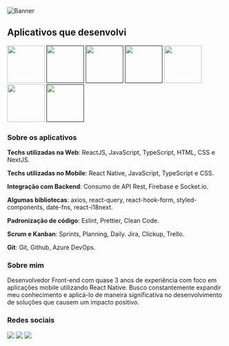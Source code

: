 <img src="https://i.imgur.com/fopCE2d.png" alt="Banner">

## Aplicativos que desenvolvi

<div>
  <a title="Lion Tax - Imposto de renda" href="https://lion.tax/"><img width="87" src="https://i.imgur.com/6CjUX2h.png"></a>
  <a title="CSD Real - Relacionamentos" href=""><img width="87" src="https://i.imgur.com/c4CPlmr.png"></a>
  <a title="Airsoft Commander - Equipes e eventos" href=""><img width="87" src="https://i.imgur.com/TSpXzii.png"></a>
  <a title="ARJ - Administração Judicial" href=""><img width="87" src="https://i.imgur.com/m35Hek9.png"></a>
  <a title="Begrato - Rede social de turismo" href="https://www.begrato.com/"><img width="87" src="https://i.imgur.com/G1pKDow.png"></a>
  <a title="Cami - Carretos e mudanças" href="https://camionline.com.br/"><img width="87" src="https://i.imgur.com/eri7Xij.png"></a>
  <a title="Capt Data - Amostras de solo" href=""><img width="87" src="https://i.imgur.com/Ipt72fw.png"></a>
</div>

### Sobre os aplicativos

**Techs utilizadas na Web**: ReactJS, JavaScript, TypeScript, HTML, CSS e NextJS.

**Techs utilizadas no Mobile**: React Native, JavaScript, TypeScript e CSS.

**Integração com Backend**: Consumo de API Rest, Firebase e Socket.io.

**Algumas bibliotecas**: axios, react-query, react-hook-form, styled-components, date-fns, react-i18next.

**Padronização de código**: Eslint, Prettier, Clean Code.

**Scrum e Kanban**: Sprints, Planning, Daily. Jira, Clickup, Trello.

**Git**: Git, Github, Azure DevOps.

### Sobre mim

Desenvolvedor Front-end com quase 3 anos de experiência com foco em aplicações mobile utilizando React Native. Busco constantemente expandir meu conhecimento e aplicá-lo de maneira significativa no desenvolvimento de soluções que causem um impacto positivo.

### Redes sociais
<div>
  <a href="https://www.linkedin.com/in/sammer-duarte"><img src="https://i.imgur.com/dmOKm1D.png"></a>
  <a href="https://api.whatsapp.com/send/?phone=5511957149860&text&type=phone_number&app_absent=0"><img src="https://i.imgur.com/1fJwZh6.png"></a> 
  <a href="https://discordapp.com/users/Sammer+Duarte#0793"><img src="https://i.imgur.com/yeCxyAx.png"></a>
</div> 
